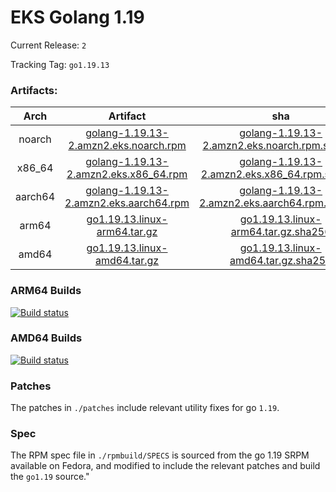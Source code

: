 # EKS Golang 1.19

Current Release: `2`

Tracking Tag: `go1.19.13`

### Artifacts:  
|Arch|Artifact|sha|
|:---:|:---:|:---:|
|noarch|[golang-1.19.13-2.amzn2.eks.noarch.rpm](https://distro.eks.amazonaws.com/golang-go1.19.13/release/2/x86_64/RPMS/noarch/golang-1.19.13-2.amzn2.eks.noarch.rpm)|[golang-1.19.13-2.amzn2.eks.noarch.rpm.sha256](https://distro.eks.amazonaws.com/golang-go1.19.13/release/2/x86_64/RPMS/noarch/golang-1.19.13-2.amzn2.eks.noarch.rpm.sha256)|
|x86_64|[golang-1.19.13-2.amzn2.eks.x86_64.rpm](https://distro.eks.amazonaws.com/golang-go1.19.13/release/2/x86_64/RPMS/x86_64/golang-1.19.13-2.amzn2.eks.x86_64.rpm)|[golang-1.19.13-2.amzn2.eks.x86_64.rpm.sha256](https://distro.eks.amazonaws.com/golang-go1.19.13/release/2/x86_64/RPMS/x86_64/golang-1.19.13-2.amzn2.eks.x86_64.rpm.sha256)|
|aarch64|[golang-1.19.13-2.amzn2.eks.aarch64.rpm](https://distro.eks.amazonaws.com/golang-go1.19.13/release/2/aarch64/RPMS/aarch64/golang-1.19.13-2.amzn2.eks.aarch64.rpm)|[golang-1.19.13-2.amzn2.eks.aarch64.rpm.sha256](https://distro.eks.amazonaws.com/golang-go1.19.13/release/2/aarch64/RPMS/aarch64/golang-1.19.13-2.amzn2.eks.aarch64.rpm.sha256)|
|arm64|[go1.19.13.linux-arm64.tar.gz](https://distro.eks.amazonaws.com/golang-go1.19.13/release/2/archives/linux/arm64/go1.19.13.linux-arm64.tar.gz)|[go1.19.13.linux-arm64.tar.gz.sha256](https://distro.eks.amazonaws.com/golang-go1.19.13/release/2/archives/linux/arm64/go1.19.13.linux-arm64.tar.gz.sha256)|
|amd64|[go1.19.13.linux-amd64.tar.gz](https://distro.eks.amazonaws.com/golang-go1.19.13/release/2/archives/linux/amd64/go1.19.13.linux-amd64.tar.gz)|[go1.19.13.linux-amd64.tar.gz.sha256](https://distro.eks.amazonaws.com/golang-go1.19.13/release/2/archives/linux/amd64/go1.19.13.linux-amd64.tar.gz.sha256)|


### ARM64 Builds
[![Build status](https://prow.eks.amazonaws.com/badge.svg?jobs=golang-1-19-ARM64-PROD-tooling-postsubmit)](https://prow.eks.amazonaws.com/?repo=aws%2Feks-distro-build-tooling&type=postsubmit)

### AMD64 Builds
[![Build status](https://prow.eks.amazonaws.com/badge.svg?jobs=golang-1-19-tooling-postsubmit)](https://prow.eks.amazonaws.com/?repo=aws%2Feks-distro-build-tooling&type=postsubmit)

### Patches
The patches in `./patches` include relevant utility fixes for go `1.19`.

### Spec
The RPM spec file in `./rpmbuild/SPECS` is sourced from the go 1.19 SRPM available on Fedora, and modified to include the relevant patches and build the `go1.19` source."
